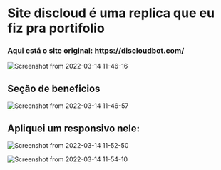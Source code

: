 # Site discloud é uma replica que eu fiz pra portifolio

### Aqui está o site original: https://discloudbot.com/

![Screenshot from 2022-03-14 11-46-16](https://user-images.githubusercontent.com/84159325/158379128-c8609a8a-1e5e-4de3-9e55-e430be9793e6.png)

## Seção de beneficios 
![Screenshot from 2022-03-14 11-46-57](https://user-images.githubusercontent.com/84159325/158379399-43d5cdd5-5036-40a0-83a6-33202fc09317.png)

## Apliquei um responsivo nele:
![Screenshot from 2022-03-14 11-52-50](https://user-images.githubusercontent.com/84159325/158379745-bd106b72-ccd0-4ec5-9933-c348ea4af65c.png)

![Screenshot from 2022-03-14 11-54-10](https://user-images.githubusercontent.com/84159325/158380025-4a5e4db8-3a80-4f26-a292-330f41ba553a.png)
